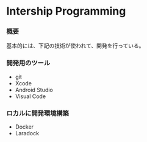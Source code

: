 # Intership Programming
### 概要
基本的には、下記の技術が使われて、開発を行っている。

### 開発用のツール
* git
* Xcode
* Android Studio
* Visual Code

### ロカルに開発環境構築
* Docker
* Laradock

